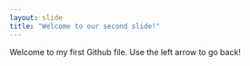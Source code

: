 ```yaml
---
layout: slide
title: "Welcome to our second slide!"
---
```

Welcome to my first Github file.
Use the left arrow to go back!
